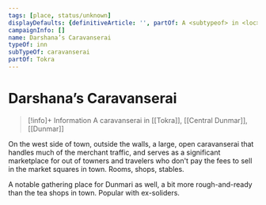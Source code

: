 ```yaml
---
tags: [place, status/unknown]
displayDefaults: {definitiveArticle: '', partOf: A <subtypeof> in <loc>}
campaignInfo: []
name: Darshana’s Caravanserai
typeOf: inn
subTypeOf: caravanserai
partOf: Tokra
---
```

# Darshana’s Caravanserai
>[!info]+ Information
> A caravanserai in [[Tokra]], [[Central Dunmar]], [[Dunmar]]

On the west side of town, outside the walls, a large, open caravanserai that handles much of the merchant traffic, and serves as a significant marketplace for out of towners and travelers who don't pay the fees to sell in the market squares in town. Rooms, shops, stables.

A notable gathering place for Dunmari as well, a bit more rough-and-ready than the tea shops in town. Popular with ex-soliders. 

